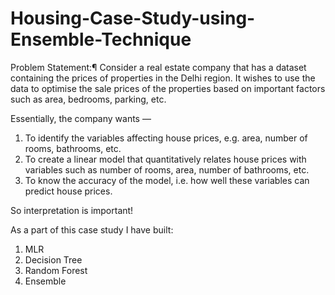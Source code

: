 # Housing-Case-Study-using-Ensemble-Technique

Problem Statement:¶
Consider a real estate company that has a dataset containing the prices of properties in the Delhi region. It wishes to use the data to optimise the sale prices of the properties based on important factors such as area, bedrooms, parking, etc.

Essentially, the company wants —

1. To identify the variables affecting house prices, e.g. area, number of rooms, bathrooms, etc.
2. To create a linear model that quantitatively relates house prices with variables such as number of rooms, area, number of bathrooms, etc.
3. To know the accuracy of the model, i.e. how well these variables can predict house prices.

So interpretation is important!


As a part of this case study I have built:
1. MLR
2. Decision Tree
3. Random Forest
4. Ensemble
